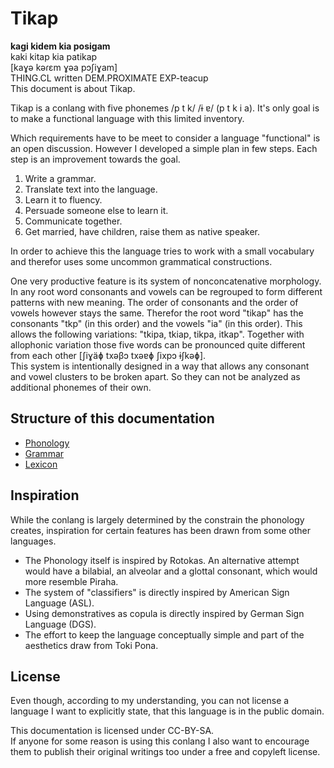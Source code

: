 Tikap
=====

**kagi kidem kia posigam**  
kaki kitap kia patikap  
[kaɣə kəɾɛm ɣəa pɔʃiɣam]  
THING.CL written DEM.PROXIMATE EXP-teacup  
This document is about Tikap.

Tikap is a conlang with five phonemes /p t k/ /ɨ ɐ/ (p t k i a). It's only goal is to make a functional language with this limited inventory.

Which requirements have to be meet to consider a language "functional" is an open discussion. However I developed a simple plan in few steps. Each step is an improvement towards the goal.

1. Write a grammar.
2. Translate text into the language.
3. Learn it to fluency.
4. Persuade someone else to learn it.
5. Communicate together.
6. Get married, have children, raise them as native speaker.

In order to achieve this the language tries to work with a small vocabulary and therefor uses some uncommon grammatical constructions.

One very productive feature is its system of nonconcatenative morphology. In any root word consonants and vowels can be regrouped to form different patterns with new meaning. The order of consonants and the order of vowels however stays the same. Therefor the root word "tikap" has the consonants "tkp" (in this order) and the vowels "ia" (in this order). This allows the following variations: "tkipa, tkiap, tikpa, itkap". Together with allophonic variation those five words can be pronounced quite different from each other [ʃiɣäɸ txəβɔ txəɐɸ ʃixpɔ ɨʃkəɸ].  
This system is intentionally designed in a way that allows any consonant and vowel clusters to be broken apart. So they can not be analyzed as additional phonemes of their own.

Structure of this documentation
-------------------------------

* [Phonology](Phonology.md)  
* [Grammar](Grammar.md)  
* [Lexicon](Lexicon.md)  

Inspiration
-----------

While the conlang is largely determined by the constrain the phonology creates, inspiration for certain features has been drawn from some other languages.

* The Phonology itself is inspired by Rotokas. An alternative attempt would have a bilabial, an alveolar and a glottal consonant, which would more resemble Piraha.
* The system of "classifiers" is directly inspired by American Sign Language (ASL).
* Using demonstratives as copula is directly inspired by German Sign Language (DGS).
* The effort to keep the language conceptually simple and part of the aesthetics draw from Toki Pona.

License
-------

Even though, according to my understanding, you can not license a language I want to explicitly state, that this language is in the public domain.

This documentation is licensed under CC-BY-SA.  
If anyone for some reason is using this conlang I also want to encourage them to publish their original writings too under a free and copyleft license.
